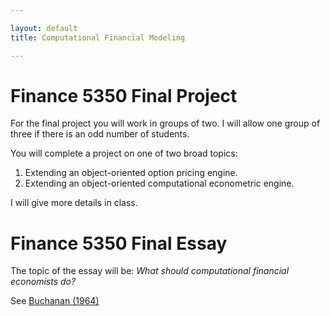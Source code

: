 ```yaml
---

layout: default
title: Computational Financial Modeling 

---
```


# Finance 5350 Final Project

For the final project you will work in groups of two. I will allow one group of three if there is an odd number of
students. 

You will complete a project on one of two broad topics:

1. Extending an object-oriented option pricing engine. 
2. Extending an object-oriented computational econometric engine.

I will give more details in class.

# Finance 5350 Final Essay

The topic of the essay will be: _What should computational financial economists do?_

See [Buchanan (1964)](https://www.jstor.org/stable/1055931?seq=1#page_scan_tab_contents)
